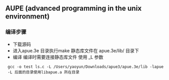 ##   AUPE (advanced programming in the unix environment)

### 编译步骤
* 下载源码
* 进入apue.3e 目录执行make 静态库文件在 apue.3e/lib/ 目录下
* 编译 编译时需要连接静态库文件 使用 _L 参数
```
 gcc -o test ls.c -L /Users/yaoyun/Downloads/apue3/apue.3e/lib -lapue
 -L 后面的目录使用libapue.a 所在目录
```

